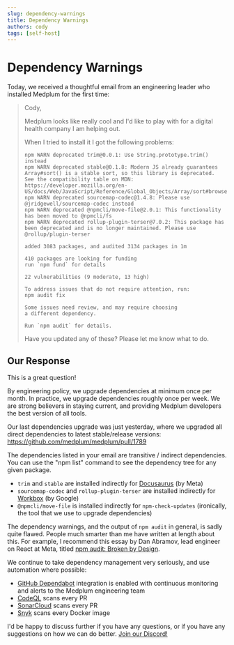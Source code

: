 ```yaml
---
slug: dependency-warnings
title: Dependency Warnings
authors: cody
tags: [self-host]
---
```


# Dependency Warnings

Today, we received a thoughtful email from an engineering leader who installed Medplum for the first time:

<!-- truncate -->

<blockquote>
Cody,

Medplum looks like really cool and I'd like to play with for a digital health company I am helping out.

When I tried to install it I got the following problems:

```
npm WARN deprecated trim@0.0.1: Use String.prototype.trim() instead
npm WARN deprecated stable@0.1.8: Modern JS already guarantees Array#sort() is a stable sort, so this library is deprecated. See the compatibility table on MDN: https://developer.mozilla.org/en-US/docs/Web/JavaScript/Reference/Global_Objects/Array/sort#browser_compatibility
npm WARN deprecated sourcemap-codec@1.4.8: Please use @jridgewell/sourcemap-codec instead
npm WARN deprecated @npmcli/move-file@2.0.1: This functionality has been moved to @npmcli/fs
npm WARN deprecated rollup-plugin-terser@7.0.2: This package has been deprecated and is no longer maintained. Please use @rollup/plugin-terser

added 3083 packages, and audited 3134 packages in 1m

410 packages are looking for funding
run `npm fund` for details

22 vulnerabilities (9 moderate, 13 high)

To address issues that do not require attention, run:
npm audit fix

Some issues need review, and may require choosing
a different dependency.

Run `npm audit` for details.
```

Have you updated any of these? Please let me know what to do.

</blockquote>

## Our Response

This is a great question!

By engineering policy, we upgrade dependencies at minimum once per month. In practice, we upgrade dependencies roughly once per week. We are strong believers in staying current, and providing Medplum developers the best version of all tools.

Our last dependencies upgrade was just yesterday, where we upgraded all direct dependencies to latest stable/release versions: https://github.com/medplum/medplum/pull/1789

The dependencies listed in your email are transitive / indirect dependencies. You can use the "npm list" command to see the dependency tree for any given package.

- `trim` and `stable` are installed indirectly for [Docusaurus](https://docusaurus.io/) (by Meta)
- `sourcemap-codec` and `rollup-plugin-terser` are installed indirectly for [Workbox](https://developer.chrome.com/docs/workbox/) (by Google)
- `@npmcli/move-file` is installed indirectly for `npm-check-updates` (ironically, the tool that we use to upgrade dependencies)

The dependency warnings, and the output of `npm audit` in general, is sadly quite flawed. People much smarter than me have written at length about this. For example, I recommend this essay by Dan Abramov, lead engineer on React at Meta, titled [npm audit: Broken by Design](https://overreacted.io/npm-audit-broken-by-design/).

We continue to take dependency management very seriously, and use automation where possible:

- [GitHub Dependabot](https://github.com/dependabot) integration is enabled with continuous monitoring and alerts to the Medplum engineering team
- [CodeQL](https://codeql.github.com/) scans every PR
- [SonarCloud](https://www.sonarsource.com/products/sonarcloud/) scans every PR
- [Snyk](https://snyk.io/) scans every Docker image

I'd be happy to discuss further if you have any questions, or if you have any suggestions on how we can do better. [Join our Discord!](https://discord.gg/medplum)
